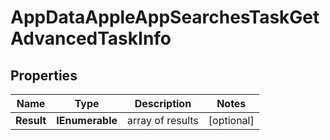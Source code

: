 # AppDataAppleAppSearchesTaskGetAdvancedTaskInfo


## Properties

| Name | Type | Description | Notes |
|------------ | ------------- | ------------- | -------------|
**Result** | **IEnumerable<AppDataAppleAppSearchesTaskGetAdvancedResultInfo>** | array of results |[optional]|